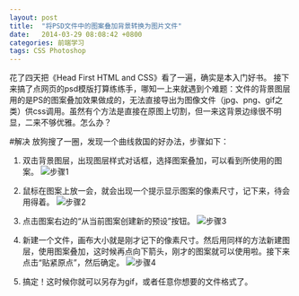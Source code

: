 ```yaml
---
layout: post
title:  "将PSD文件中的图案叠加背景转换为图片文件"
date:   2014-03-29 08:08:42 +0800
categories: 前端学习
tags: CSS Photoshop
---
```

花了四天把《Head First HTML and CSS》看了一遍，确实是本入门好书。
接下来搞了点网页的psd模版打算练练手，哪知一上来就遇到个难题：文件的背景图层用的是PS的图案叠加效果做成的，无法直接导出为图像文件（jpg、png、gif之类）供css调用。虽然有个方法是直接在原图上切割，但一来这背景边缘很不明显，二来不够优雅。怎么办？

<!-- more -->

#解决
放狗搜了一圈，发现一个曲线救国的好办法，步骤如下：

1. 双击背景图层，出现图层样式对话框，选择图案叠加，可以看到所使用的图案。
    ![步骤1](http://i1266.photobucket.com/albums/jj540/wxt2005/01.png)

2. 鼠标在图案上放一会，就会出现一个提示显示图案的像素尺寸，记下来，待会用得着。
    ![步骤2](http://i1266.photobucket.com/albums/jj540/wxt2005/02.png)

3. 点击图案右边的“从当前图案创建新的预设”按钮。
    ![步骤3](http://i1266.photobucket.com/albums/jj540/wxt2005/03.png)

4. 新建一个文件，画布大小就是刚才记下的像素尺寸。然后用同样的方法新建图层，使用图案叠加，这时候再点向下箭头，刚才的图案就可以使用啦。接下来点击“贴紧原点”，然后确定。
    ![步骤4](http://i1266.photobucket.com/albums/jj540/wxt2005/04.png)

5. 搞定！这时候你就可以另存为gif，或者任意你想要的文件格式了。
